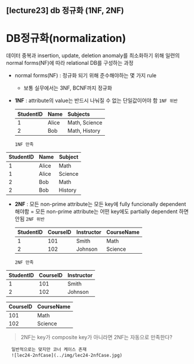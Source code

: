 ## [lecture23] db 정규화 (1NF, 2NF)

# DB정규화(normalization)

데이터 중복과 insertion, update, deletion anomaly를 최소화하기 위해 일련의 normal forms(NF)에 따라 relational DB를 구성하는 과정

- normal forms(NF) : 정규화 되기 위해 준수해야하는 몇 가지 rule
  - 보통 실무에서는 3NF, BCNF까지 정규화
- **1NF** : attribute의 value는 반드시 나눠질 수 없는 단일값이어야 함
  `1NF 위반`

  | StudentID | Name  | Subjects      |
  | --------- | ----- | ------------- |
  | 1         | Alice | Math, Science |
  | 2         | Bob   | Math, History |

  `1NF 만족`

| StudentID | Name  | Subject |
| --------- | ----- | ------- |
| 1         | Alice | Math    |
| 1         | Alice | Science |
| 2         | Bob   | Math    |
| 2         | Bob   | History |

- **2NF** : 모든 non-prime attribute는 모든 key에 fully funcionally dependent 해야함
  = 모든 non-prime attribute는 어떤 key에도 partially dependent 하면 안됨
  `2NF 위반`

  | StudentID | CourseID | Instructor | CourseName |
  | --------- | -------- | ---------- | ---------- |
  | 1         | 101      | Smith      | Math       |
  | 2         | 102      | Johnson    | Science    |

  `2NF 만족`

| StudentID | CourseID | Instructor |
| --------- | -------- | ---------- |
| 1         | 101      | Smith      |
| 2         | 102      | Johnson    |

| CourseID | CourseName |
| -------- | ---------- |
| 101      | Math       |
| 102      | Science    |

> 2NF는 key가 composite key가 아니라면 2NF는 자동으로 만족한다?

      일반적으로는 맞지만 코너 케이스 존재
      ![lec24-2nfCase](../img/lec24-2nfCase.jpg)
